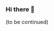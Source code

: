 ### Hi there 👋
(to be continued)

<!--
**nadiahylary/nadiahylary** is a ✨ _special_ ✨ repository because its `README.md` (this file) appears on your GitHub profile.

Here are some ideas to get you started:

- 🔭 I’m currently working on ...
- 🌱 I’m currently learning data science and machine learning algorithms together with cross-platform app development with flutter
- 👯 I’m looking to collaborate on a data science/analysis/machine learning project
- 🤔 I’m looking for help with flutter development
- 💬 Ask me about ...
- 📫 How to reach me: ...
- 😄 Pronouns: ...
- ⚡ Fun fact: ...
-->
